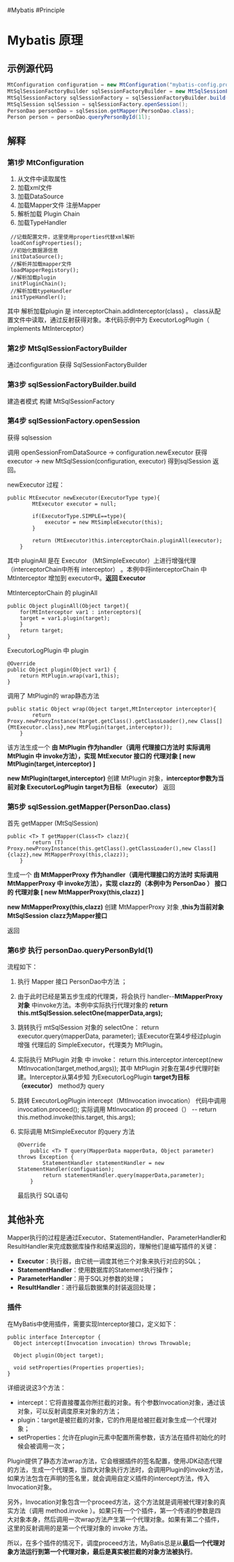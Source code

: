 #Mybatis #Principle
# Mybatis 原理

## 示例源代码

```java
MtConfiguration configuration = new MtConfiguration("mybatis-config.properties");
MtSqlSessionFactoryBuilder sqlSessionFactoryBuilder = new MtSqlSessionFactoryBuilder(configuration);
MtSqlSessionFactory sqlSessionFactory = sqlSessionFactoryBuilder.build();
MtSqlSession sqlSession = sqlSessionFactory.openSession();
PersonDao personDao = sqlSession.getMapper(PersonDao.class);
Person person = personDao.queryPersonById(1l);
```

## 解释

### 第1步 MtConfiguration

1. 从文件中读取属性
2. 加载xml文件
3. 加载DataSource
4. 加载Mapper文件 注册Mapper
5. 解析加载 Plugin Chain
6. 加载TypeHandler

```
 //记载配置文件，这里使用properties代替xml解析
 loadConfigProperties();
 //初始化数据源信息
 initDataSource();
 //解析并加载mapper文件
 loadMapperRegistory();
 //解析加载plugin
 initPluginChain();
 //解析加载typeHandler
 initTypeHandler();
```



其中 解析加载plugin 是 interceptorChain.addInterceptor(class) 。 class从配置文件中读取，通过反射获得对象。本代码示例中为 ExecutorLogPlugin（ implements MtInterceptor）

### 第2步 MtSqlSessionFactoryBuilder

通过configuration 获得 SqlSessionFactoryBuilder

### 第3步 sqlSessionFactoryBuilder.build

建造者模式 构建 MtSqlSessionFactory

### 第4步 sqlSessionFactory.openSession

获得 sqlsession

调用 openSessionFromDataSource -> configuration.newExecutor 获得executor -> new MtSqlSession(configuration, executor) 得到sqlSession 返回。

newExecutor 过程：

```
public MtExecutor newExecutor(ExecutorType type){
        MtExecutor executor = null;

        if(ExecutorType.SIMPLE==type){
            executor = new MtSimpleExecutor(this);
        }

        return (MtExecutor)this.interceptorChain.pluginAll(executor);
    }
```

其中 pluginAll 是在 Executor （MtSimpleExecutor）上进行增强代理（interceptorChain中所有 interceptor） 。本例中将interceptorChain 中MtInterceptor 增加到 executor中。**返回 Executor**



MtInterceptorChain 的 pluginAll

```
public Object pluginAll(Object target){
    for(MtInterceptor var1 : interceptors){
    target = var1.plugin(target);
    }
    return target;
}
```

ExecutorLogPlugin 中 plugin

```
@Override
public Object plugin(Object var1) {
	return MtPlugin.wrap(var1,this);
}
```

调用了 MtPlugin的 wrap静态方法   

```
public static Object wrap(Object target,MtInterceptor interceptor){
        return Proxy.newProxyInstance(target.getClass().getClassLoader(),new Class[]{MtExecutor.class},new MtPlugin(target,interceptor));
    }
```

该方法生成一个 **由 MtPlugin 作为handler（调用 代理接口方法时 实际调用 MtPlugin 中 invoke方法），实现 MtExecutor 接口的 代理对象 [ new MtPlugin(target,interceptor) ]**  

**new MtPlugin(target,interceptor)** 创建 MtPlugin 对象，**interceptor参数为当前对象 ExecutorLogPlugin** **target为目标 （executor）** 返回

### 第5步 sqlSession.getMapper(PersonDao.class)

首先 getMapper  (MtSqlSession)

```
public <T> T getMapper(Class<T> clazz){
        return (T) Proxy.newProxyInstance(this.getClass().getClassLoader(),new Class[]{clazz},new MtMapperProxy(this,clazz));
    }
```

生成一个 **由 MtMapperProxy 作为handler（调用代理接口的方法时 实际调用 MtMapperProxy 中 invoke方法），实现 clazz的（本例中为 PersonDao ） 接口的 代理对象 [ new MtMapperProxy(this,clazz) ]**   

**new MtMapperProxy(this,clazz)** 创建 MtMapperProxy 对象 ,**this为当前对象 MtSqlSession** **clazz为Mapper接口**

 返回



### 第6步 执行 personDao.queryPersonById(1)

流程如下：

1. 执行 Mapper 接口 PersonDao中方法 ；

2. 由于此时已经是第五步生成的代理类，将会执行 handler--**MtMapperProxy** **对象**  中invoke方法。本例中实际执行代理对象的  **return this.mtSqlSession.selectOne(mapperData,args);** 

3. 跳转执行 mtSqlSession 对象的 selectOne：  return executor.query(mapperData, parameter); 该Executor在第4步经过plugin 增强 代理后的 SimpleExecutor，代理类为 MtPlugin。

4. 实际执行 MtPlugin 对象 中  invoke：  return this.interceptor.intercept(new MtInvocation(target,method,args));  其中 MtPlugin 对象在第4步代理时新建。Interceptor从第4步知 为ExecutorLogPlugin **target为目标 （executor）**  method为 query

5. 跳转  ExecutorLogPlugin  intercept（MtInvocation invocation）   代码中调用  invocation.proceed(); 实际调用 MtInvocation 的 proceed（）  -- return this.method.invoke(this.target, this.args); 

6. 实际调用  MtSimpleExecutor 的query 方法

   ```
   @Override
       public <T> T query(MapperData mapperData, Object parameter) throws Exception {
           StatementHandler statementHandler = new StatementHandler(configuation);
           return statementHandler.query(mapperData,parameter);
       }
   ```

   最后执行 SQL语句

## 其他补充
Mapper执行的过程是通过Executor、StatementHandler、ParameterHandler和ResultHandler来完成数据库操作和结果返回的，理解他们是编写插件的关键：

- **Executor**：执行器，由它统一调度其他三个对象来执行对应的SQL；
- **StatementHandler**：使用数据库的Statement执行操作；
- **ParameterHandler**：用于SQL对参数的处理；
- **ResultHandler**：进行最后数据集的封装返回处理；



### 插件

在MyBatis中使用插件，需要实现Interceptor接口，定义如下：

```
public interface Interceptor {
  Object intercept(Invocation invocation) throws Throwable;
  
  Object plugin(Object target);
  
  void setProperties(Properties properties);
}
```

详细说说这3个方法：

- intercept：它将直接覆盖你所拦截的对象。有个参数Invocation对象，通过该对象，可以反射调度原来对象的方法；
- plugin：target是被拦截的对象，它的作用是给被拦截对象生成一个代理对象；
- setProperties：允许在plugin元素中配置所需参数，该方法在插件初始化的时候会被调用一次；

Plugin提供了静态方法wrap方法，它会根据插件的签名配置，使用JDK动态代理的方法，生成一个代理类，当四大对象执行方法时，会调用Plugin的invoke方法，如果方法包含在声明的签名里，就会调用自定义插件的intercept方法，传入Invocation对象。

另外，Invocation对象包含一个proceed方法，这个方法就是调用被代理对象的真实方法（调用 method.invoke ）。如果只有一个个插件，第一个传递的参数是四大对象本身，然后调用一次wrap方法产生第一个代理对象。如果有第二个插件，这里的反射调用的是第一个代理对象的 invoke 方法。

所以，在多个插件的情况下，调度proceed方法，MyBatis总是从**最后一个代理对象方法运行到第一个代理对象，最后是真实被拦截的对象方法被执行**。



